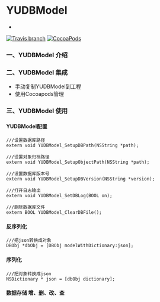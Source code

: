 YUDBModel
=========
-
[![Travis branch](https://img.shields.io/travis/rust-lang/rust/master.svg)](https://github.com/c6357/YUDBModel)
[![CocoaPods](https://img.shields.io/cocoapods/v/YUDBModel.svg)](https://github.com/c6357/YUDBModel)


### 一、YUDBModel 介绍


### 二、YUDBModel 集成
* 手动复制YUDBModel到工程
* 使用Cocoapods管理


### 三、YUDBModel 使用

#### YUDBModel配置
	///设置数据库路径
	extern void YUDBModel_SetupDBPath(NSString *path);
	
	///设置对象归档路径
	extern void YUDBModel_SetupObjectPath(NSString *path);
	
	///设置数据库版本号
	extern void YUDBModel_SetupDBVersion(NSString *version);
	
	///打开日志输出
	extern void YUDBModel_SetDBLog(BOOL on);
	
	///删除数据库文件
	extern BOOL YUDBModel_ClearDBFile();
	
#### 反序列化 
	///把json转换成对象	
	DBObj *dbObj = [DBObj modelWithDictionary:json];


#### 序列化
	///把对象转换成json
	NSDictionary * json = [dbObj dictionary];
	
#### 数据存储 增、删、改、查
	
	